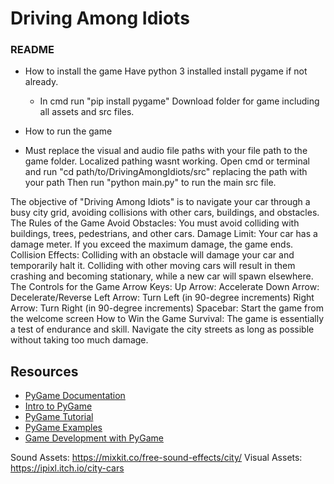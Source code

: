 
# Driving Among Idiots


### README


- How to install the game
  Have python 3 installed
  install pygame if not already.
  - In cmd run "pip install pygame"
  Download folder for game including all assets and src files.

- How to run the game
- Must replace the visual and audio file paths with your file path to the game folder. Localized pathing wasnt working.
  Open cmd or terminal and run "cd path/to/DrivingAmongIdiots/src" replacing the path with your path
  Then run "python main.py" to run the main src file.


The objective of "Driving Among Idiots" is to navigate your car through a busy city grid, avoiding collisions with other cars, buildings, and obstacles.
The Rules of the Game
Avoid Obstacles: You must avoid colliding with buildings, trees, pedestrians, and other cars.
Damage Limit: Your car has a damage meter. If you exceed the maximum damage, the game ends.
Collision Effects: Colliding with an obstacle will damage your car and temporarily halt it. Colliding with other moving cars will result in them crashing and becoming stationary, while a new car will spawn elsewhere.
The Controls for the Game
Arrow Keys:
Up Arrow: Accelerate
Down Arrow: Decelerate/Reverse
Left Arrow: Turn Left (in 90-degree increments)
Right Arrow: Turn Right (in 90-degree increments)
Spacebar: Start the game from the welcome screen
How to Win the Game
Survival: The game is essentially a test of endurance and skill. Navigate the city streets as long as possible without taking too much damage.



## Resources

- [PyGame Documentation](https://www.pygame.org/docs/)
- [Intro to PyGame](https://realpython.com/pygame-a-primer/)
- [PyGame Tutorial](https://www.pygame.org/wiki/tutorials)
- [PyGame Examples](https://www.pygame.org/docs/ref/examples.html)
- [Game Development with PyGame](https://www.youtube.com/watch?v=VO8rTszcW4s&list=PLsk-HSGFjnaH5yghzu7PcOzm9NhsW0Urw)

Sound Assets:
https://mixkit.co/free-sound-effects/city/
Visual Assets:
https://ipixl.itch.io/city-cars

